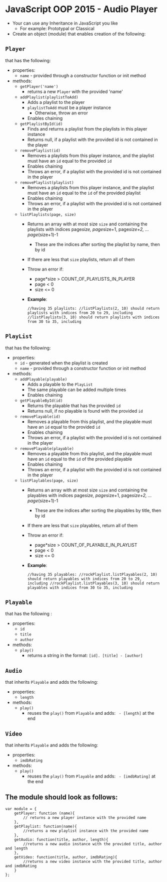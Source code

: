 # JavaScript OOP 2015 - Audio Player
*	Your can use any Inheritance in JavaScript you like
	*	For example: Prototypal or Classical
*	Create an object (module) that enables creation of the following:

##	`Player`
that has the following:

*	properties:	
	*	`name` - provided through a constructor function or init method
*	methods:
	*	`getPlayer('name')`
		*	returns a new `Player` with the provided 'name'
	*	`addPlaylist(playlistToAdd)`
		*	Adds a playlist to the player
		*	`playlistToAdd` must be a player instance
			*	Otherwise, throw an error
		*	Enables chaining
	*	`getPlaylistById(id)`
		*	Finds and returns a playlist from the playlists in this player instance
		*	Returns null, if a playlist with the provided id is not contained in the player 
	*	`removePlaylist(id)`
		*	Removes a playlists from this player instance, and the playlist must have an `id` equal to the provided `id`
		*	Enables chaining
		*	Throws an error, if a playlist with the provided id is not contained in the player 
	*	`removePlaylist(playlist)`
		*	Removes a playlists from this player instance, and the playlist must have an `id` equal to the `id` of the provided playlist
		*	Enables chaining
		*	Throws an error, if a playlist with the provided id is not contained in the player 
	*	`listPlaylists(page, size)`
		*	Returns an array with at most size `size` and containing the playlists with indices page*size, page*size+1, page*size+2, ... page*(size+1)-1
			*	These are the indices after sorting the playlist by name, then by id
		*	If there are less that `size` playlists, return all of them
		*	Throw an error if:
			*	page*size > COUNT_OF_PLAYLISTS_IN_PLAYER
			*	page < 0
			*	size <= 0
		*	__Example__:

			`//having 35 playlists:
			 //listPlaylists(2, 10) should return playlists with indices from 20 to 29, including
			 //listPlaylists(3, 10) should return playlists with indices from 30 to 35, including`

##	`PlayList`
that has the following:

*	properties:
	*	`id` - generated when the playlist is created
	*	`name` - provided through a constructor function or init method
*	methods:
	*	`addPlayable(playable)`
		*	Adds a playable to the `PlayList`
		*	The same playable can be added multiple times		
		*	Enables chaining
	*	`getPlayableById(id)`
		*	Returns the playable that has the provided `id`
		*	Returns null, if no playable is found with the provided `id`
	*	`removePlayable(id)`
		*	Removes a playable from this playlist, and the playable must have an `id` equal to the provided `id`
		*	Enables chaining
		*	Throws an error, if a playlist with the provided id is not contained in the player 
	*	`removePlayable(playable)`
		*	Removes a playable from this playlist, and the playable must have an `id` equal to the `id` of the provided playable
		*	Enables chaining
		*	Throws an error, if a playlist with the provided id is not contained in the player
	*	`listPlaylables(page, size)`
		*	Returns an array with at most size `size` and containing the playables with indices page*size, page*size+1, page*size+2, ... page*(size+1)-1
			*	These are the indices after sorting the playables by title, then by id
		*	If there are less that `size` playables, return all of them
		*	Throw an error if:
			*	page*size > COUNT_OF_PLAYABLE_IN_PLAYLIST
			*	page < 0
			*	size <= 0
		*	__Example__:

			`//having 35 playables:
			 //rockPlaylist.listPlayables(2, 10) should return playables with indices from 20 to 29, including
			 //rockPlaylist.listPlayables(3, 10) should return playables with indices from 30 to 35, including`
			
##	`Playable`
that has the following :
*	properties:
	*	`id`
	*	`title`
	*	`author`
*	methods:
	*	`play()`
		*	returns a string in the format: `[id]. [title] - [author]`
	
##	`Audio`
that inherits `Playable` and adds the following:

*	properties:
	*	`length`
*	methods:
	*	`play()`
		*	reuses the `play()` from `Playable` and adds: ` - [length]` at the end

##	`Video`
that inherits `Playable` and adds the following:

*	properties:
	*	`imdbRating`
*	methods:
	*	`play()`
		*	reuses the `play()` from `Playable` and adds: ` - [imdbRating]` at the end

## The module should look as follows:

	var module = {
		getPlayer: function (name){
			// returns a new player instance with the provided name
		},
		getPlaylist: function(name){
			//returns a new playlist instance with the provided name
		},
		getAudio: function(title, author, length){
			//returns a new audio instance with the provided title, author and length
		},
		getVideo: function(title, author, imdbRating){
			//returns a new video instance with the provided title, author and imdbRating
		}
	};